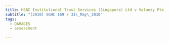 ```yaml
---
title: HSBC Institutional Trust Services (Singapore) Ltd v Valuezy Pte Ltd 
subtitle: "[2010] SGHC 169 / 31\_May\_2010"
tags:
  - DAMAGES
  - assessment

---
```


